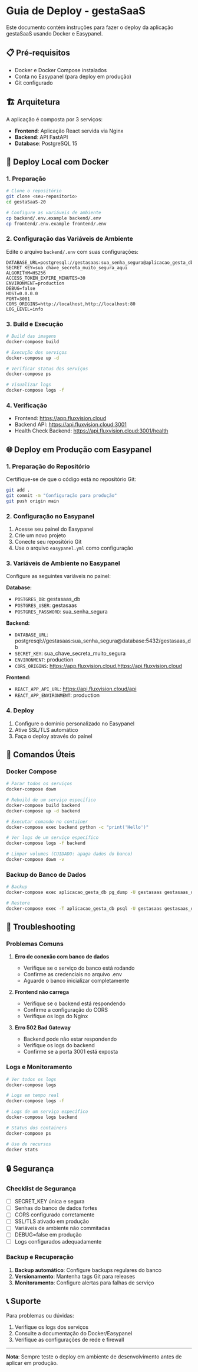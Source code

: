 # Guia de Deploy - gestaSaaS

Este documento contém instruções para fazer o deploy da aplicação gestaSaaS usando Docker e Easypanel.

## 📋 Pré-requisitos

- Docker e Docker Compose instalados
- Conta no Easypanel (para deploy em produção)
- Git configurado

## 🏗️ Arquitetura

A aplicação é composta por 3 serviços:

- **Frontend**: Aplicação React servida via Nginx
- **Backend**: API FastAPI
- **Database**: PostgreSQL 15

## 🚀 Deploy Local com Docker

### 1. Preparação

```bash
# Clone o repositório
git clone <seu-repositorio>
cd gestaSaaS-20

# Configure as variáveis de ambiente
cp backend/.env.example backend/.env
cp frontend/.env.example frontend/.env
```

### 2. Configuração das Variáveis de Ambiente

Edite o arquivo `backend/.env` com suas configurações:

```env
DATABASE_URL=postgresql://gestasaas:sua_senha_segura@aplicacao_gesta_db:5432/gestasaas_db
SECRET_KEY=sua_chave_secreta_muito_segura_aqui
ALGORITHM=HS256
ACCESS_TOKEN_EXPIRE_MINUTES=30
ENVIRONMENT=production
DEBUG=false
HOST=0.0.0.0
PORT=3001
CORS_ORIGINS=http://localhost,http://localhost:80
LOG_LEVEL=info
```

### 3. Build e Execução

```bash
# Build das imagens
docker-compose build

# Execução dos serviços
docker-compose up -d

# Verificar status dos serviços
docker-compose ps

# Visualizar logs
docker-compose logs -f
```

### 4. Verificação

- Frontend: https://app.fluxvision.cloud
- Backend API: https://api.fluxvision.cloud:3001
- Health Check Backend: https://api.fluxvision.cloud:3001/health

## 🌐 Deploy em Produção com Easypanel

### 1. Preparação do Repositório

Certifique-se de que o código está no repositório Git:

```bash
git add .
git commit -m "Configuração para produção"
git push origin main
```

### 2. Configuração no Easypanel

1. Acesse seu painel do Easypanel
2. Crie um novo projeto
3. Conecte seu repositório Git
4. Use o arquivo `easypanel.yml` como configuração

### 3. Variáveis de Ambiente no Easypanel

Configure as seguintes variáveis no painel:

**Database:**
- `POSTGRES_DB`: gestasaas_db
- `POSTGRES_USER`: gestasaas
- `POSTGRES_PASSWORD`: sua_senha_segura

**Backend:**
- `DATABASE_URL`: postgresql://gestasaas:sua_senha_segura@database:5432/gestasaas_db
- `SECRET_KEY`: sua_chave_secreta_muito_segura
- `ENVIRONMENT`: production
- `CORS_ORIGINS`: https://app.fluxvision.cloud,https://api.fluxvision.cloud

**Frontend:**
- `REACT_APP_API_URL`: https://api.fluxvision.cloud/api
- `REACT_APP_ENVIRONMENT`: production

### 4. Deploy

1. Configure o domínio personalizado no Easypanel
2. Ative SSL/TLS automático
3. Faça o deploy através do painel

## 🔧 Comandos Úteis

### Docker Compose

```bash
# Parar todos os serviços
docker-compose down

# Rebuild de um serviço específico
docker-compose build backend
docker-compose up -d backend

# Executar comando no container
docker-compose exec backend python -c "print('Hello')"

# Ver logs de um serviço específico
docker-compose logs -f backend

# Limpar volumes (CUIDADO: apaga dados do banco)
docker-compose down -v
```

### Backup do Banco de Dados

```bash
# Backup
docker-compose exec aplicacao_gesta_db pg_dump -U gestasaas gestasaas_db > backup.sql

# Restore
docker-compose exec -T aplicacao_gesta_db psql -U gestasaas gestasaas_db < backup.sql
```

## 🐛 Troubleshooting

### Problemas Comuns

1. **Erro de conexão com banco de dados**
   - Verifique se o serviço do banco está rodando
   - Confirme as credenciais no arquivo .env
   - Aguarde o banco inicializar completamente

2. **Frontend não carrega**
   - Verifique se o backend está respondendo
   - Confirme a configuração do CORS
   - Verifique os logs do Nginx

3. **Erro 502 Bad Gateway**
   - Backend pode não estar respondendo
   - Verifique os logs do backend
   - Confirme se a porta 3001 está exposta

### Logs e Monitoramento

```bash
# Ver todos os logs
docker-compose logs

# Logs em tempo real
docker-compose logs -f

# Logs de um serviço específico
docker-compose logs backend

# Status dos containers
docker-compose ps

# Uso de recursos
docker stats
```

## 🔒 Segurança

### Checklist de Segurança

- [ ] SECRET_KEY única e segura
- [ ] Senhas do banco de dados fortes
- [ ] CORS configurado corretamente
- [ ] SSL/TLS ativado em produção
- [ ] Variáveis de ambiente não commitadas
- [ ] DEBUG=false em produção
- [ ] Logs configurados adequadamente

### Backup e Recuperação

1. **Backup automático**: Configure backups regulares do banco
2. **Versionamento**: Mantenha tags Git para releases
3. **Monitoramento**: Configure alertas para falhas de serviço

## 📞 Suporte

Para problemas ou dúvidas:

1. Verifique os logs dos serviços
2. Consulte a documentação do Docker/Easypanel
3. Verifique as configurações de rede e firewall

---

**Nota**: Sempre teste o deploy em ambiente de desenvolvimento antes de aplicar em produção.